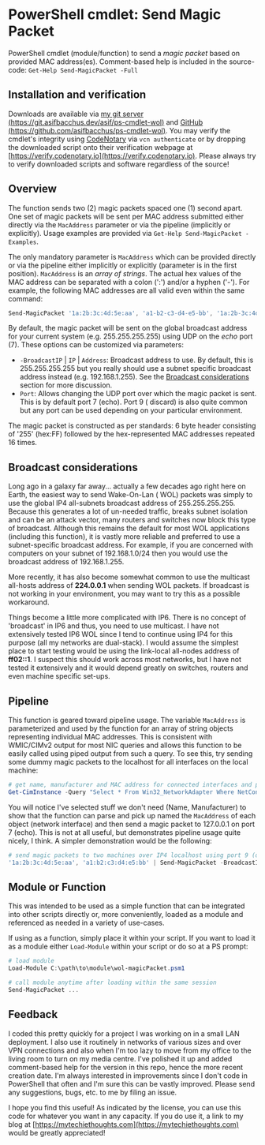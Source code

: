 # PowerShell cmdlet: Send Magic Packet

PowerShell cmdlet (module/function) to send a *magic packet* based on provided MAC address(es). Comment-based help is
included in the source-code: `Get-Help Send-MagicPacket -Full`

## Installation and verification

Downloads are available
via [my git server (https://git.asifbacchus.dev/asif/ps-cmdlet-wol)](https://git.asifbacchus.dev/asif/ps-cmdlet-wol)
and [GitHub (https://github.com/asifbacchus/ps-cmdlet-wol)](https://github.com/asifbacchus/ps-cmdlet-wol). You may
verify the cmdlet's integrity using [CodeNotary](https://codenotary.io) via `vcn authenticate` or by dropping the
downloaded script onto their verification webpage at [https://verify.codenotary.io](https://verify.codenotary.io).
Please always try to verify downloaded scripts and software regardless of the source!

## Overview

The function sends two (2) magic packets spaced one (1) second apart. One set of magic packets will be sent per MAC
address submitted either directly via the `MacAddress` parameter or via the pipeline (implicitly or explicitly). Usage
examples are provided via `Get-Help Send-MagicPacket -Examples`.

The only mandatory parameter is `MacAddress` which can be provided directly or via the pipeline either implicitly or
explicitly (parameter is in the first position). `MacAddress` is an *array of strings*. The actual hex values of the MAC
address can be separated with a colon (':') and/or a hyphen ('-'). For example, the following MAC addresses are all
valid even within the same command:

```powershell
Send-MagicPacket '1a:2b:3c:4d:5e:aa', 'a1-b2-c3-d4-e5-bb', '1a:2b-3c:4d-5e-cc'
```

By default, the magic packet will be sent on the global broadcast address for your current system (e.g. 255.255.255.255)
using UDP on the *echo* port (7). These options can be customized via parameters:

- `-BroadcastIP` | `IP` | `Address`: Broadcast address to use. By default, this is 255.255.255.255 but you really should
  use a subnet specific broadcast address instead (e.g. 192.168.1.255). See
  the [Broadcast considerations](#broadcast-considerations) section for more discussion.
- `Port`: Allows changing the UDP port over which the magic packet is sent. This is by default port 7 (echo). Port 9 (
  discard) is also quite common but any port can be used depending on your particular environment.

The magic packet is constructed as per standards: 6 byte header consisting of '255' (hex:FF) followed by the
hex-represented MAC addresses repeated 16 times.

## Broadcast considerations

Long ago in a galaxy far away... actually a few decades ago right here on Earth, the easiest way to send Wake-On-Lan (
WOL) packets was simply to use the global IP4 all-subnets broadcast address of 255.255.255.255. Because this generates a
lot of un-needed traffic, breaks subnet isolation and can be an attack vector, many routers and switches now block this
type of broadcast. Although this remains the default for most WOL applications (including this function), it is vastly
more reliable and preferred to use a subnet-specific broadcast address. For example, if you are concerned with computers
on your subnet of 192.168.1.0/24 then you would use the broadcast address of 192.168.1.255.

More recently, it has also become somewhat common to use the multicast all-hosts address of **224.0.0.1** when sending
WOL packets. If broadcast is not working in your environment, you may want to try this as a possible workaround.

Things become a little more complicated with IP6. There is no concept of 'broadcast' in IP6 and thus, you need to use
multicast. I have not extensively tested IP6 WOL since I tend to continue using IP4 for this purpose (all my networks
are dual-stack). I would assume the simplest place to start testing would be using the link-local all-nodes address
of **ff02::1**. I suspect this should work across most networks, but I have not tested it extensively and it would
depend greatly on switches, routers and even machine specific set-ups.

## Pipeline

This function is geared toward pipeline usage. The variable `MacAddress` is parameterized and used by the function for
an array of string objects representing individual MAC addresses. This is consistent with WMIC/CIMv2 output for most NIC
queries and allows this function to be easily called using piped output from such a query. To see this, try sending some
dummy magic packets to the localhost for all interfaces on the local machine:

```powershell
# get name, manufacturer and MAC address for connected interfaces and pipe to our function 
Get-CimInstance -Query "Select * From Win32_NetworkAdapter Where NetConnectionStatus=2" | Select-Object Name, Manufacturer, MacAddress | Send-MagicPacket -IP 127.0.0.1 -Verbose
```

You will notice I've selected stuff we don't need (Name, Manufacturer) to show that the function can parse and pick up
named the `MacAddress` of each object (network interface) and then send a magic packet to 127.0.0.1 on port 7 (echo).
This is not at all useful, but demonstrates pipeline usage quite nicely, I think. A simpler demonstration would be the
following:

```powershell
# send magic packets to two machines over IP4 localhost using port 9 (discard)
'1a:2b:3c:4d:5e:aa', 'a1:b2:c3:d4:e5:bb' | Send-MagicPacket -BroadcastIP 127.0.0.1 -Port 9
```

## Module or Function

This was intended to be used as a simple function that can be integrated into other scripts directly or, more
conveniently, loaded as a module and referenced as needed in a variety of use-cases.

If using as a function, simply place it within your script. If you want to load it as a module either `Load-Module`
within your script or do so at a PS prompt:

```powershell
# load module
Load-Module C:\path\to\module\wol-magicPacket.psm1

# call module anytime after loading within the same session
Send-MagicPacket ...
```

## Feedback

I coded this pretty quickly for a project I was working on in a small LAN deployment. I also use it routinely in
networks of various sizes and over VPN connections and also when I'm too lazy to move from my office to the living room
to turn on my media centre. I've polished it up and added comment-based help for the version in this repo, hence the
more recent creation date. I'm always interested in improvements since I don't code in PowerShell that often and I'm
sure this can be vastly improved. Please send any suggestions, bugs, etc. to me by filing an issue.

I hope you find this useful! As indicated by the license, you can use this code for whatever you want in any capacity.
If you do use it, a link to my blog at [https://mytechiethoughts.com](https://mytechiethoughts.com) would be greatly
appreciated!